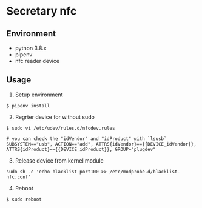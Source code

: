 # Secretary nfc

## Environment
- python 3.8.x
- pipenv
- nfc reader device

## Usage
1. Setup environment
```shell
$ pipenv install
```

2. Regrter device for without sudo
```shell
$ sudo vi /etc/udev/rules.d/nfcdev.rules
```

```
# you can check the "idVendor" and "idProduct" with `lsusb`
SUBSYSTEM=="usb", ACTION=="add", ATTRS{idVendor}=={{DEVICE_idVendor}}, ATTRS{idProduct}=={{DEVICE_idProduct}}, GROUP="plugdev"
```

3. Release device from kernel module
```shell
sudo sh -c 'echo blacklist port100 >> /etc/modprobe.d/blacklist-nfc.conf'
```

4. Reboot
```shell
$ sudo reboot
```